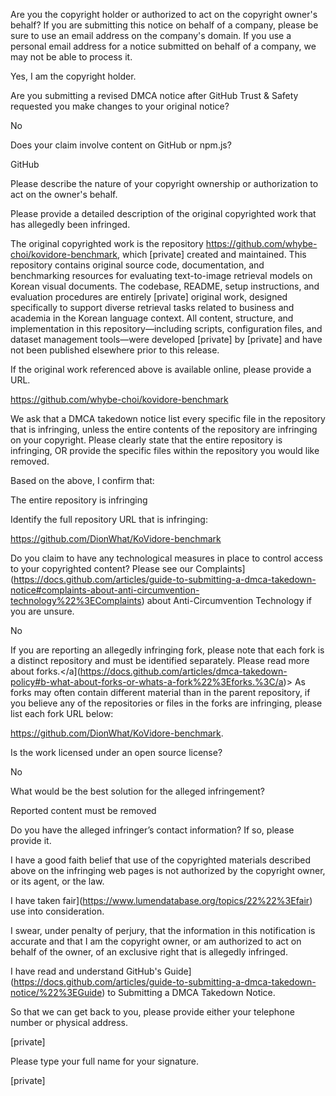 Are you the copyright holder or authorized to act on the copyright owner's behalf? If you are submitting this notice on behalf of a company, please be sure to use an email address on the company's domain. If you use a personal email address for a notice submitted on behalf of a company, we may not be able to process it.

Yes, I am the copyright holder.

Are you submitting a revised DMCA notice after GitHub Trust & Safety requested you make changes to your original notice?

No

Does your claim involve content on GitHub or npm.js?

GitHub

Please describe the nature of your copyright ownership or authorization to act on the owner's behalf.

Please provide a detailed description of the original copyrighted work that has allegedly been infringed.

The original copyrighted work is the repository https://github.com/whybe-choi/kovidore-benchmark, which [private] created and maintained. This repository contains original source code, documentation, and benchmarking resources for evaluating text-to-image retrieval models on Korean visual documents. The codebase, README, setup instructions, and evaluation procedures are entirely [private] original work, designed specifically to support diverse retrieval tasks related to business and academia in the Korean language context. All content, structure, and implementation in this repository—including scripts, configuration files, and dataset management tools—were developed [private] by [private] and have not been published elsewhere prior to this release.

If the original work referenced above is available online, please provide a URL.

https://github.com/whybe-choi/kovidore-benchmark

We ask that a DMCA takedown notice list every specific file in the repository that is infringing, unless the entire contents of the repository are infringing on your copyright. Please clearly state that the entire repository is infringing, OR provide the specific files within the repository you would like removed.

Based on the above, I confirm that:

The entire repository is infringing

Identify the full repository URL that is infringing:

https://github.com/DionWhat/KoVidore-benchmark

Do you claim to have any technological measures in place to control access to your copyrighted content? Please see our Complaints](https://docs.github.com/articles/guide-to-submitting-a-dmca-takedown-notice#complaints-about-anti-circumvention-technology%22%3EComplaints) about Anti-Circumvention Technology if you are unsure.

No

If you are reporting an allegedly infringing fork, please note that each fork is a distinct repository and must be identified separately. Please read more about forks.</a](https://docs.github.com/articles/dmca-takedown-policy#b-what-about-forks-or-whats-a-fork%22%3Eforks.%3C/a)> As forks may often contain different material than in the parent repository, if you believe any of the repositories or files in the forks are infringing, please list each fork URL below:

https://github.com/DionWhat/KoVidore-benchmark.

Is the work licensed under an open source license?

No

What would be the best solution for the alleged infringement?

Reported content must be removed

Do you have the alleged infringer’s contact information? If so, please provide it.

I have a good faith belief that use of the copyrighted materials described above on the infringing web pages is not authorized by the copyright owner, or its agent, or the law.

I have taken fair](https://www.lumendatabase.org/topics/22%22%3Efair) use into consideration.

I swear, under penalty of perjury, that the information in this notification is accurate and that I am the copyright owner, or am authorized to act on behalf of the owner, of an exclusive right that is allegedly infringed.

I have read and understand GitHub's Guide](https://docs.github.com/articles/guide-to-submitting-a-dmca-takedown-notice/%22%3EGuide) to Submitting a DMCA Takedown Notice.

So that we can get back to you, please provide either your telephone number or physical address.

[private]

Please type your full name for your signature.

[private]
